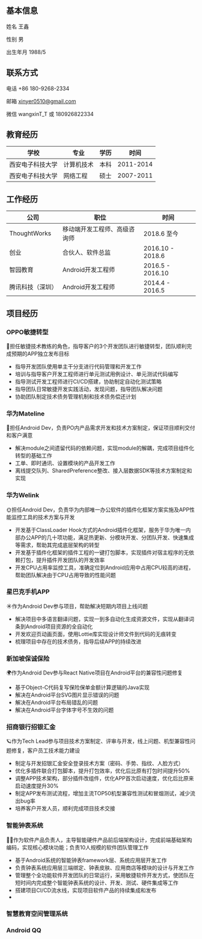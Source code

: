 
## 基本信息

姓名 王鑫

性别 男

出生年月 1988/5

## 联系方式

电话 +86 180-9268-2334

邮箱 xinyer0510@gmail.com

微信 wangxinT_T  或 180926822334

## 教育经历

| 学校 | 专业 | 学历 | 时间 |
| --- | --- | --- | --- |
| 西安电子科技大学 | 计算机技术 | 本科 | 2011-2014 |
| 西安电子科技大学 | 网络工程 | 硕士 | 2007-2011 |

## 工作经历

| 公司 | 职位 | 时间 |
| --- | --- | --- |
| ThoughtWorks | 移动端开发工程师、高级咨询师 | 2018.6 至今 |
| 创业 | 合伙人、软件总监 | 2016.10 - 2018.6 |
| 智园教育 | Android开发工程师 | 2016.5 - 2016.10 |
| 腾讯科技（深圳）| Android开发工程师 | 2014.4 - 2016.5 |

## 项目经历

### OPPO敏捷转型

🌟担任敏捷技术教练的角色，指导客户的3个开发团队进行敏捷转型，团队顺利完成预期的APP独立发布目标

- 指导开发团队使用单主干分支进行代码管理和开发工作
- 培训与指导客户开发工程师进行单元测试用例设计、单元测试代码编写
- 指导测试开发工程师进行CI/CD搭建，协助制定自动化测试策略
- 指导团队日常敏捷开发实践活动，发现问题，指导团队解决问题
- 协助团队制定技术债务管理机制和技术债务偿还计划

### 华为Mateline

🌛担任Android Dev，负责PO内产品需求开发和技术方案制定，保证项目顺利交付和客户满意

- 解决module之间遗留代码的依赖问题，实现module的解耦，完成项目组件化转型的基础工作
- 工单、即时通讯、设置模块的产品开发工作
- 离线提交队列、SharedPreference整改、接入层数据SDK等技术方案制定和实现

### 华为Welink

🌞担任Android Dev，负责华为内部唯一办公软件的插件化框架方案实施及APP性能监控工具的技术方案与开发

- 开发基于ClassLoader Hook方式的Android插件化框架，服务于华为唯一内部办公APP的几十项功能，满足热更新、分模块开发、分团队开发、快速集成等需求，帮助其完成底层架构的转型
- 开发基于插件化框架的插件工程的一键打包脚本，实现插件对宿主程序的无依赖打包，提升插件开发团队的开发效率
- 开发CPU占用率监控工具，准确定位到Android应用中占用CPU较高的进程，帮助团队解决由于CPU占用导致的性能问题

### 星巴克手机APP

☀️作为Android Dev参与项目，帮助解决短期内项目上线问题

- 解决项目中多语言翻译问题，实现一到多自动化生成资源文件，实现从翻译词条到Android项目资源的全自动化
- 开发欢迎页动画页面，使用Lottie库实现设计师文件到代码的无痕转变
- 梳理项目中存在的技术债务，指导后续APP的持续改进

### 新加坡保诚保险

🌍作为Android Dev参与React Native项目在Android平台的兼容性问题修复

- 基于Object-C代码复写保险保单金额计算逻辑的Java实现
- 解决在Android平台SVG图片显示错误的问题
- 解决在Android平台布局错乱的问题
- 解决在Android平台字体字号不生效的问题

### 招商银行招银汇金

🪐作为Tech Lead参与项目技术方案制定、评审与开发，线上问题、机型兼容性问题修复，客户员工技术能力建设

- 制定与开发招银汇金安全登录技术方案（密码、手势、指纹、人脸方式）
- 优化多插件联合打包脚本，提升打包效率，优化后比原有打包时间提升50%
- 调整APP技术架构，部分插件改组件，优化APP首次启动速度，优化后比原来启动速度提升30%
- 制定APP发布测试流程，增加主流TOP50机型兼容性测试和冒烟测试，减少流出bug率
- 培养客户开发人员，顺利完成项目技术交接

### 智能钟表系统
👩‍🚀作为软件产品负责人，主导智能硬件产品前后端架构设计，完成前端基础架构编码，实现核心模块功能；负责10人规模的软件团队管理工作

- 基于Android系统的智能钟表framework层、系统应用层开发工作
- 负责钟表系统应用层三端绑定、钟表皮肤、应用商店等模块的设计与开发工作
- 管理整个全功能软件开发团队的日常运行，采用敏捷软件开发方式，使团队在短时间内完成整个智能钟表系统的设计、开发、测试、硬件集成等工作
- 搭建项目CI/CD流水线，实现项目软件产品的持续集成和发布
-

### 智慧教育空间管理系统

### Android QQ
